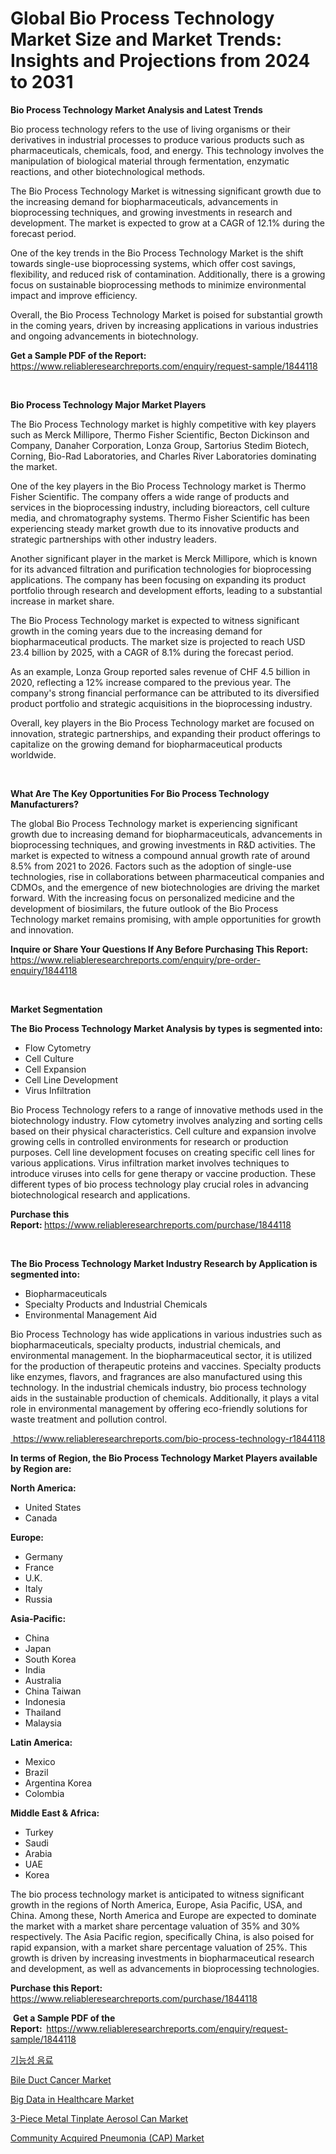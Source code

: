 <p><h1>Global Bio Process Technology Market Size and Market Trends: Insights and Projections from 2024 to 2031</h1></p><p><strong>Bio Process Technology Market Analysis and Latest Trends</strong></p>
<p><p>Bio process technology refers to the use of living organisms or their derivatives in industrial processes to produce various products such as pharmaceuticals, chemicals, food, and energy. This technology involves the manipulation of biological material through fermentation, enzymatic reactions, and other biotechnological methods.</p><p>The Bio Process Technology Market is witnessing significant growth due to the increasing demand for biopharmaceuticals, advancements in bioprocessing techniques, and growing investments in research and development. The market is expected to grow at a CAGR of 12.1% during the forecast period.</p><p>One of the key trends in the Bio Process Technology Market is the shift towards single-use bioprocessing systems, which offer cost savings, flexibility, and reduced risk of contamination. Additionally, there is a growing focus on sustainable bioprocessing methods to minimize environmental impact and improve efficiency.</p><p>Overall, the Bio Process Technology Market is poised for substantial growth in the coming years, driven by increasing applications in various industries and ongoing advancements in biotechnology.</p></p>
<p><strong>Get a Sample PDF of the Report:&nbsp;</strong> <a href="https://www.reliableresearchreports.com/enquiry/request-sample/1844118">https://www.reliableresearchreports.com/enquiry/request-sample/1844118</a></p>
<p>&nbsp;</p>
<p><strong>Bio Process Technology Major Market Players</strong></p>
<p><p>The Bio Process Technology market is highly competitive with key players such as Merck Millipore, Thermo Fisher Scientific, Becton Dickinson and Company, Danaher Corporation, Lonza Group, Sartorius Stedim Biotech, Corning, Bio-Rad Laboratories, and Charles River Laboratories dominating the market.</p><p>One of the key players in the Bio Process Technology market is Thermo Fisher Scientific. The company offers a wide range of products and services in the bioprocessing industry, including bioreactors, cell culture media, and chromatography systems. Thermo Fisher Scientific has been experiencing steady market growth due to its innovative products and strategic partnerships with other industry leaders.</p><p>Another significant player in the market is Merck Millipore, which is known for its advanced filtration and purification technologies for bioprocessing applications. The company has been focusing on expanding its product portfolio through research and development efforts, leading to a substantial increase in market share.</p><p>The Bio Process Technology market is expected to witness significant growth in the coming years due to the increasing demand for biopharmaceutical products. The market size is projected to reach USD 23.4 billion by 2025, with a CAGR of 8.1% during the forecast period.</p><p>As an example, Lonza Group reported sales revenue of CHF 4.5 billion in 2020, reflecting a 12% increase compared to the previous year. The company's strong financial performance can be attributed to its diversified product portfolio and strategic acquisitions in the bioprocessing industry.</p><p>Overall, key players in the Bio Process Technology market are focused on innovation, strategic partnerships, and expanding their product offerings to capitalize on the growing demand for biopharmaceutical products worldwide.</p></p>
<p>&nbsp;</p>
<p><strong>What Are The Key Opportunities For Bio Process Technology Manufacturers?</strong></p>
<p><p>The global Bio Process Technology market is experiencing significant growth due to increasing demand for biopharmaceuticals, advancements in bioprocessing techniques, and growing investments in R&D activities. The market is expected to witness a compound annual growth rate of around 8.5% from 2021 to 2026. Factors such as the adoption of single-use technologies, rise in collaborations between pharmaceutical companies and CDMOs, and the emergence of new biotechnologies are driving the market forward. With the increasing focus on personalized medicine and the development of biosimilars, the future outlook of the Bio Process Technology market remains promising, with ample opportunities for growth and innovation.</p></p>
<p><strong>Inquire or Share Your Questions If Any Before Purchasing This Report:</strong> <a href="https://www.reliableresearchreports.com/enquiry/pre-order-enquiry/1844118">https://www.reliableresearchreports.com/enquiry/pre-order-enquiry/1844118</a></p>
<p>&nbsp;</p>
<p><strong>Market Segmentation</strong></p>
<p><strong>The Bio Process Technology Market Analysis by types is segmented into:</strong></p>
<p><ul><li>Flow Cytometry</li><li>Cell Culture</li><li>Cell Expansion</li><li>Cell Line Development</li><li>Virus Infiltration</li></ul></p>
<p><p>Bio Process Technology refers to a range of innovative methods used in the biotechnology industry. Flow cytometry involves analyzing and sorting cells based on their physical characteristics. Cell culture and expansion involve growing cells in controlled environments for research or production purposes. Cell line development focuses on creating specific cell lines for various applications. Virus infiltration market involves techniques to introduce viruses into cells for gene therapy or vaccine production. These different types of bio process technology play crucial roles in advancing biotechnological research and applications.</p></p>
<p><strong>Purchase this Report:&nbsp;</strong><a href="https://www.reliableresearchreports.com/purchase/1844118">https://www.reliableresearchreports.com/purchase/1844118</a></p>
<p>&nbsp;</p>
<p><strong>The Bio Process Technology Market Industry Research by Application is segmented into:</strong></p>
<p><ul><li>Biopharmaceuticals</li><li>Specialty Products and Industrial Chemicals</li><li>Environmental Management Aid</li></ul></p>
<p><p>Bio Process Technology has wide applications in various industries such as biopharmaceuticals, specialty products, industrial chemicals, and environmental management. In the biopharmaceutical sector, it is utilized for the production of therapeutic proteins and vaccines. Specialty products like enzymes, flavors, and fragrances are also manufactured using this technology. In the industrial chemicals industry, bio process technology aids in the sustainable production of chemicals. Additionally, it plays a vital role in environmental management by offering eco-friendly solutions for waste treatment and pollution control.</p></p>
<p><a href="https://www.reliableresearchreports.com/bio-process-technology-r1844118">&nbsp;https://www.reliableresearchreports.com/bio-process-technology-r1844118</a></p>
<p><strong>In terms of Region, the Bio Process Technology Market Players available by Region are:</strong></p>
<p>
    <p> <strong> North America: </strong>
        <ul>
            <li>United States</li>
            <li>Canada</li>
        </ul>
        </p> 
    <p> <strong> Europe: </strong>
        <ul>
            <li>Germany</li>
            <li>France</li>
            <li>U.K.</li>
            <li>Italy</li>
            <li>Russia</li>
        </ul>
        </p> 
    <p> <strong> Asia-Pacific: </strong>
        <ul>
            <li>China</li>
            <li>Japan</li>
            <li>South Korea</li>
            <li>India</li>
            <li>Australia</li>
            <li>China Taiwan</li>
            <li>Indonesia</li>
            <li>Thailand</li>
            <li>Malaysia</li>
        </ul>
        </p> 
    <p> <strong> Latin America: </strong>
        <ul>
            <li>Mexico</li>
            <li>Brazil</li>
            <li>Argentina Korea</li>
            <li>Colombia</li>
        </ul>
        </p> 
    <p> <strong> Middle East & Africa: </strong>
        <ul>
            <li>Turkey</li>
            <li>Saudi</li>
            <li>Arabia</li>
            <li>UAE</li>
            <li>Korea</li>
        </ul>
    </p>
    </p>
<p><p>The bio process technology market is anticipated to witness significant growth in the regions of North America, Europe, Asia Pacific, USA, and China. Among these, North America and Europe are expected to dominate the market with a market share percentage valuation of 35% and 30% respectively. The Asia Pacific region, specifically China, is also poised for rapid expansion, with a market share percentage valuation of 25%. This growth is driven by increasing investments in biopharmaceutical research and development, as well as advancements in bioprocessing technologies.</p></p>
<p><strong>Purchase this Report: </strong><a href="https://www.reliableresearchreports.com/purchase/1844118">https://www.reliableresearchreports.com/purchase/1844118</a></p>
<p>&nbsp;<strong>Get a Sample PDF of the Report:&nbsp;&nbsp;</strong><a href="https://www.reliableresearchreports.com/enquiry/request-sample/1844118">https://www.reliableresearchreports.com/enquiry/request-sample/1844118</a></p>
<p><strong></strong></p>
<p><p><a href="https://medium.com/@hershelkris/%EA%B8%B0%EB%8A%A5%EC%84%B1-%EC%9D%8C%EB%A3%8C-%EC%8B%9C%EC%9E%A5%EC%9D%80-%EC%8B%9C%EC%9E%A5-%EC%A0%90%EC%9C%A0%EC%9C%A8-%EA%B7%9C%EB%AA%A8-%EB%B0%8F-2031%EB%85%84%EA%B9%8C%EC%A7%80-%EC%98%88%EC%83%81%EB%90%9C-%EC%98%88%EC%B8%A1%EC%97%90-%EC%B4%88%EC%A0%90%EC%9D%84-%EB%A7%9E%EC%B6%94%EA%B3%A0-%EC%9E%88%EC%8A%B5%EB%8B%88%EB%8B%A4-2d38d26ad65e">기능성 음료</a></p><p><a href="https://github.com/Airanohannonzb68e5pb53oc1/Market-Research-Report-List-2/blob/main/bile-duct-cancer-market.md">Bile Duct Cancer Market</a></p><p><a href="https://github.com/fiixsa/Market-Research-Report-List-2/blob/main/big-data-in-healthcare-market.md">Big Data in Healthcare Market</a></p><p><a href="https://issuu.com/reportprime-2/docs/3-piece-metal-tinplate-aerosol-can-market-size-203">3-Piece Metal Tinplate Aerosol Can Market</a></p><p><a href="https://www.linkedin.com/pulse/analyzing-community-acquired-pneumonia-cap-market-global-industry-xvmnf?trackingId=4LMZSWMCHU3C3V4NxminYw%3D%3D">Community Acquired Pneumonia (CAP) Market</a></p></p>